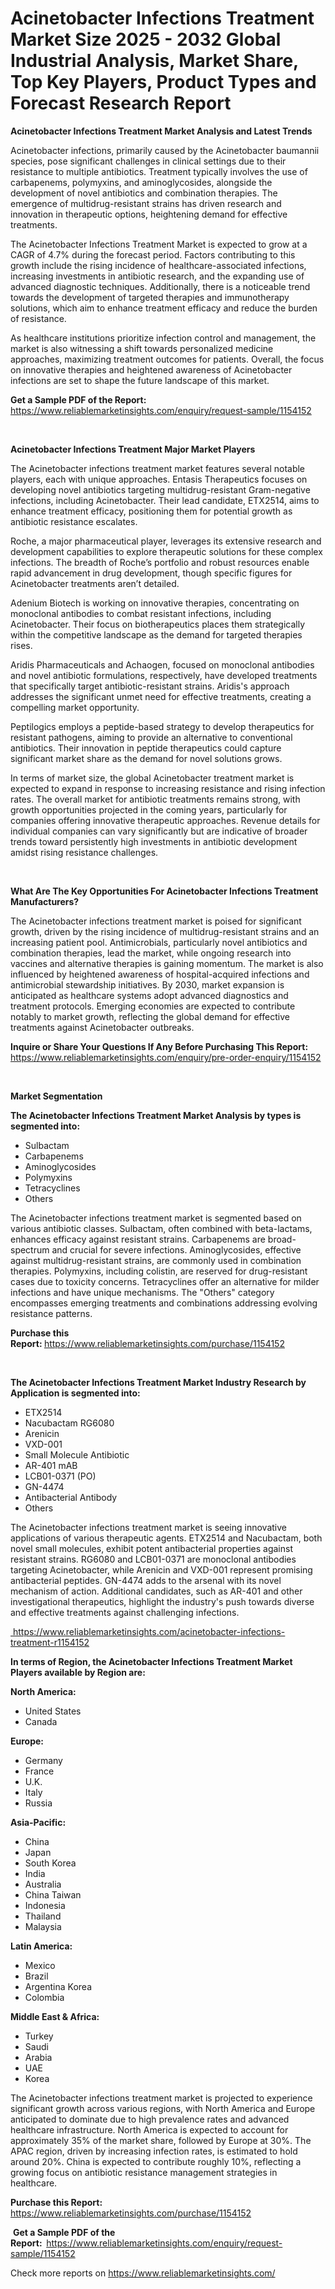 <p><h1>Acinetobacter Infections Treatment Market Size 2025 - 2032 Global Industrial Analysis, Market Share, Top Key Players, Product Types and Forecast Research Report</h1></p><p><strong>Acinetobacter Infections Treatment Market Analysis and Latest Trends</strong></p>
<p><p>Acinetobacter infections, primarily caused by the Acinetobacter baumannii species, pose significant challenges in clinical settings due to their resistance to multiple antibiotics. Treatment typically involves the use of carbapenems, polymyxins, and aminoglycosides, alongside the development of novel antibiotics and combination therapies. The emergence of multidrug-resistant strains has driven research and innovation in therapeutic options, heightening demand for effective treatments.</p><p>The Acinetobacter Infections Treatment Market is expected to grow at a CAGR of 4.7% during the forecast period. Factors contributing to this growth include the rising incidence of healthcare-associated infections, increasing investments in antibiotic research, and the expanding use of advanced diagnostic techniques. Additionally, there is a noticeable trend towards the development of targeted therapies and immunotherapy solutions, which aim to enhance treatment efficacy and reduce the burden of resistance. </p><p>As healthcare institutions prioritize infection control and management, the market is also witnessing a shift towards personalized medicine approaches, maximizing treatment outcomes for patients. Overall, the focus on innovative therapies and heightened awareness of Acinetobacter infections are set to shape the future landscape of this market.</p></p>
<p><strong>Get a Sample PDF of the Report:&nbsp;</strong> <a href="https://www.reliablemarketinsights.com/enquiry/request-sample/1154152?utm_campaign=2188&utm_medium=2&utm_source=Github&utm_content=ia&utm_term=09032025&utm_id=acinetobacter-infections-treatment">https://www.reliablemarketinsights.com/enquiry/request-sample/1154152</a></p>
<p>&nbsp;</p>
<p><strong>Acinetobacter Infections Treatment Major Market Players</strong></p>
<p><p>The Acinetobacter infections treatment market features several notable players, each with unique approaches. Entasis Therapeutics focuses on developing novel antibiotics targeting multidrug-resistant Gram-negative infections, including Acinetobacter. Their lead candidate, ETX2514, aims to enhance treatment efficacy, positioning them for potential growth as antibiotic resistance escalates.</p><p>Roche, a major pharmaceutical player, leverages its extensive research and development capabilities to explore therapeutic solutions for these complex infections. The breadth of Roche’s portfolio and robust resources enable rapid advancement in drug development, though specific figures for Acinetobacter treatments aren’t detailed.</p><p>Adenium Biotech is working on innovative therapies, concentrating on monoclonal antibodies to combat resistant infections, including Acinetobacter. Their focus on biotherapeutics places them strategically within the competitive landscape as the demand for targeted therapies rises.</p><p>Aridis Pharmaceuticals and Achaogen, focused on monoclonal antibodies and novel antibiotic formulations, respectively, have developed treatments that specifically target antibiotic-resistant strains. Aridis's approach addresses the significant unmet need for effective treatments, creating a compelling market opportunity.</p><p>Peptilogics employs a peptide-based strategy to develop therapeutics for resistant pathogens, aiming to provide an alternative to conventional antibiotics. Their innovation in peptide therapeutics could capture significant market share as the demand for novel solutions grows.</p><p>In terms of market size, the global Acinetobacter treatment market is expected to expand in response to increasing resistance and rising infection rates. The overall market for antibiotic treatments remains strong, with growth opportunities projected in the coming years, particularly for companies offering innovative therapeutic approaches. Revenue details for individual companies can vary significantly but are indicative of broader trends toward persistently high investments in antibiotic development amidst rising resistance challenges.</p></p>
<p>&nbsp;</p>
<p><strong>What Are The Key Opportunities For Acinetobacter Infections Treatment Manufacturers?</strong></p>
<p><p>The Acinetobacter infections treatment market is poised for significant growth, driven by the rising incidence of multidrug-resistant strains and an increasing patient pool. Antimicrobials, particularly novel antibiotics and combination therapies, lead the market, while ongoing research into vaccines and alternative therapies is gaining momentum. The market is also influenced by heightened awareness of hospital-acquired infections and antimicrobial stewardship initiatives. By 2030, market expansion is anticipated as healthcare systems adopt advanced diagnostics and treatment protocols. Emerging economies are expected to contribute notably to market growth, reflecting the global demand for effective treatments against Acinetobacter outbreaks.</p></p>
<p><strong>Inquire or Share Your Questions If Any Before Purchasing This Report:</strong> <a href="https://www.reliablemarketinsights.com/enquiry/pre-order-enquiry/1154152?utm_campaign=2188&utm_medium=2&utm_source=Github&utm_content=ia&utm_term=09032025&utm_id=acinetobacter-infections-treatment">https://www.reliablemarketinsights.com/enquiry/pre-order-enquiry/1154152</a></p>
<p>&nbsp;</p>
<p><strong>Market Segmentation</strong></p>
<p><strong>The Acinetobacter Infections Treatment Market Analysis by types is segmented into:</strong></p>
<p><ul><li>Sulbactam</li><li>Carbapenems</li><li>Aminoglycosides</li><li>Polymyxins</li><li>Tetracyclines</li><li>Others</li></ul></p>
<p><p>The Acinetobacter infections treatment market is segmented based on various antibiotic classes. Sulbactam, often combined with beta-lactams, enhances efficacy against resistant strains. Carbapenems are broad-spectrum and crucial for severe infections. Aminoglycosides, effective against multidrug-resistant strains, are commonly used in combination therapies. Polymyxins, including colistin, are reserved for drug-resistant cases due to toxicity concerns. Tetracyclines offer an alternative for milder infections and have unique mechanisms. The "Others" category encompasses emerging treatments and combinations addressing evolving resistance patterns.</p></p>
<p><strong>Purchase this Report:&nbsp;</strong><a href="https://www.reliablemarketinsights.com/purchase/1154152?utm_campaign=2188&utm_medium=2&utm_source=Github&utm_content=ia&utm_term=09032025&utm_id=acinetobacter-infections-treatment">https://www.reliablemarketinsights.com/purchase/1154152</a></p>
<p>&nbsp;</p>
<p><strong>The Acinetobacter Infections Treatment Market Industry Research by Application is segmented into:</strong></p>
<p><ul><li>ETX2514</li><li>Nacubactam RG6080</li><li>Arenicin</li><li>VXD-001</li><li>Small Molecule Antibiotic</li><li>AR-401 mAB</li><li>LCB01-0371 (PO)</li><li>GN-4474</li><li>Antibacterial Antibody</li><li>Others</li></ul></p>
<p><p>The Acinetobacter infections treatment market is seeing innovative applications of various therapeutic agents. ETX2514 and Nacubactam, both novel small molecules, exhibit potent antibacterial properties against resistant strains. RG6080 and LCB01-0371 are monoclonal antibodies targeting Acinetobacter, while Arenicin and VXD-001 represent promising antibacterial peptides. GN-4474 adds to the arsenal with its novel mechanism of action. Additional candidates, such as AR-401 and other investigational therapeutics, highlight the industry's push towards diverse and effective treatments against challenging infections.</p></p>
<p><a href="https://www.reliablemarketinsights.com/acinetobacter-infections-treatment-r1154152?utm_campaign=2188&utm_medium=2&utm_source=Github&utm_content=ia&utm_term=09032025&utm_id=acinetobacter-infections-treatment">&nbsp;https://www.reliablemarketinsights.com/acinetobacter-infections-treatment-r1154152</a></p>
<p><strong>In terms of Region, the Acinetobacter Infections Treatment Market Players available by Region are:</strong></p>
<p>
    <p> <strong> North America: </strong>
        <ul>
            <li>United States</li>
            <li>Canada</li>
        </ul>
        </p> 
    <p> <strong> Europe: </strong>
        <ul>
            <li>Germany</li>
            <li>France</li>
            <li>U.K.</li>
            <li>Italy</li>
            <li>Russia</li>
        </ul>
        </p> 
    <p> <strong> Asia-Pacific: </strong>
        <ul>
            <li>China</li>
            <li>Japan</li>
            <li>South Korea</li>
            <li>India</li>
            <li>Australia</li>
            <li>China Taiwan</li>
            <li>Indonesia</li>
            <li>Thailand</li>
            <li>Malaysia</li>
        </ul>
        </p> 
    <p> <strong> Latin America: </strong>
        <ul>
            <li>Mexico</li>
            <li>Brazil</li>
            <li>Argentina Korea</li>
            <li>Colombia</li>
        </ul>
        </p> 
    <p> <strong> Middle East & Africa: </strong>
        <ul>
            <li>Turkey</li>
            <li>Saudi</li>
            <li>Arabia</li>
            <li>UAE</li>
            <li>Korea</li>
        </ul>
    </p>
    </p>
<p><p>The Acinetobacter infections treatment market is projected to experience significant growth across various regions, with North America and Europe anticipated to dominate due to high prevalence rates and advanced healthcare infrastructure. North America is expected to account for approximately 35% of the market share, followed by Europe at 30%. The APAC region, driven by increasing infection rates, is estimated to hold around 20%. China is expected to contribute roughly 10%, reflecting a growing focus on antibiotic resistance management strategies in healthcare.</p></p>
<p><strong>Purchase this Report: </strong><a href="https://www.reliablemarketinsights.com/purchase/1154152?utm_campaign=2188&utm_medium=2&utm_source=Github&utm_content=ia&utm_term=09032025&utm_id=acinetobacter-infections-treatment">https://www.reliablemarketinsights.com/purchase/1154152</a></p>
<p>&nbsp;<strong>Get a Sample PDF of the Report:&nbsp;&nbsp;</strong><a href="https://www.reliablemarketinsights.com/enquiry/request-sample/1154152?utm_campaign=2188&utm_medium=2&utm_source=Github&utm_content=ia&utm_term=09032025&utm_id=acinetobacter-infections-treatment">https://www.reliablemarketinsights.com/enquiry/request-sample/1154152</a></p>
<p><strong></strong></p>
<p>Check more reports on <a href="https://www.reliablemarketinsights.com/?utm_campaign=2188&utm_medium=2&utm_source=Github&utm_content=ia&utm_term=09032025&utm_id=acinetobacter-infections-treatment">https://www.reliablemarketinsights.com/</a></p>